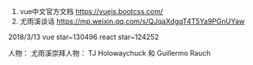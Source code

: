 1. vue中文官方文档 https://vuejs.bootcss.com/
2. 尤雨溪谈话 https://mp.weixin.qq.com/s/QJqaXdgqT4T5Ya9PGnUYaw

2018/3/13  vue   star~130496
		   react star~124252



人物：
    尤雨溪崇拜人物： TJ Holowaychuck 和 Guillermo Rauch